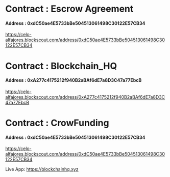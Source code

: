 # Contract : Escrow Agreement

#### Address :  0xdC50ae4E5733bBe504513061498C30122E57CB34
https://celo-alfajores.blockscout.com/address/0xdC50ae4E5733bBe504513061498C30122E57CB34

# Contract : Blockchain_HQ

#### Address : 0xA277c4175212f940B2aBAf6dE7a8D3C47a77EbcB
https://celo-alfajores.blockscout.com/address/0xA277c4175212f940B2aBAf6dE7a8D3C47a77EbcB

# Contract  : CrowFunding

#### Address : 0xdC50ae4E5733bBe504513061498C30122E57CB34
https://celo-alfajores.blockscout.com/address/0xdC50ae4E5733bBe504513061498C30122E57CB34

Live App: https://blockchainhq.xyz
